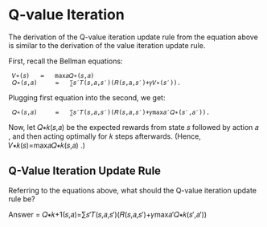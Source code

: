# Q-value Iteration


The derivation of the Q-value iteration update rule from the equation above is similar to the derivation of the value iteration update rule.

First, recall the Bellman equations:

 	 𝑉∗(𝑠) 	 = 	 max𝑎𝑄∗(𝑠,𝑎) 	 	 
 	 𝑄∗(𝑠,𝑎) 	 = 	 ∑𝑠′𝑇(𝑠,𝑎,𝑠′)(𝑅(𝑠,𝑎,𝑠′)+𝛾𝑉∗(𝑠′)). 	 	 
Plugging first equation into the second, we get:

 	 𝑄∗(𝑠,𝑎) 	 = 	 ∑𝑠′𝑇(𝑠,𝑎,𝑠′)(𝑅(𝑠,𝑎,𝑠′)+𝛾max𝑎′𝑄∗(𝑠′,𝑎′)). 	 	 
Now, let  𝑄∗𝑘(𝑠,𝑎)  be the expected rewards from state  𝑠  followed by action  𝑎 , and then acting optimally for  𝑘  steps afterwards. (Hence,  𝑉∗𝑘(𝑠)=max𝑎𝑄∗𝑘(𝑠,𝑎) .)


## Q-Value Iteration Update Rule


Referring to the equations above, what should the Q-value iteration update rule be?

Answer = 𝑄∗𝑘+1(𝑠,𝑎)=∑𝑠′𝑇(𝑠,𝑎,𝑠′)(𝑅(𝑠,𝑎,𝑠′)+𝛾max𝑎′𝑄∗𝑘(𝑠′,𝑎′))



